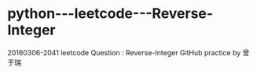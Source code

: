 # python---leetcode---Reverse-Integer
20160306-2041
leetcode Question : Reverse-Integer
GitHub practice by 曾于瑞
